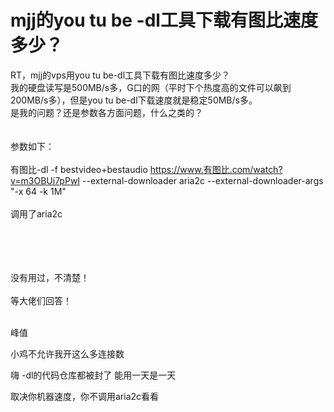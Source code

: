 # mjj的you tu be -dl工具下载有图比速度多少？


RT，mjj的vps用you tu be-dl工具下载有图比速度多少？<br />
我的硬盘读写是500MB/s多，G口的网（平时下个热度高的文件可以飙到200MB/s多），但是you tu be-dl下载速度就是稳定50MB/s多。<br />
是我的问题？还是参数各方面问题，什么之类的？<br />
<br />
<br />
参数如下：<br />
<br />
有图比-dl -f bestvideo+bestaudio https://www.有图比.com/watch?v=m3OBUi7pPwI --external-downloader aria2c --external-downloader-args &quot;-x 64 -k 1M&quot; <br />
<br />
调用了aria2c<br />
<br />
<br />
<br />
<br />


没有用过，不清楚！<br />
<br />
等大佬们回答！<br />
<br />
<img src="static/image/smiley/default/lol.gif" smilieid="12" border="0" alt="" /><img src="static/image/smiley/default/lol.gif" smilieid="12" border="0" alt="" /><img src="static/image/smiley/default/lol.gif" smilieid="12" border="0" alt="" />

峰值<br />
<img id="aimg_P9800" onclick="zoom(this, this.src, 0, 0, 0)" class="zoom" src="https://i.imgur.com/Em7oTdk.png" onmouseover="img_onmouseoverfunc(this)" onload="thumbImg(this)" border="0" alt="" />

小鸡不允许我开这么多连接数<img src="static/image/smiley/default/smile.gif" smilieid="1" border="0" alt="" />

嗨 -dl的代码仓库都被封了 能用一天是一天

取决你机器速度，你不调用aria2c看看
